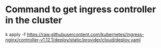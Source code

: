 # Command to get ingress controller in the cluster
k apply -f https://raw.githubusercontent.com/kubernetes/ingress-nginx/controller-v1.12.1/deploy/static/provider/cloud/deploy.yaml

